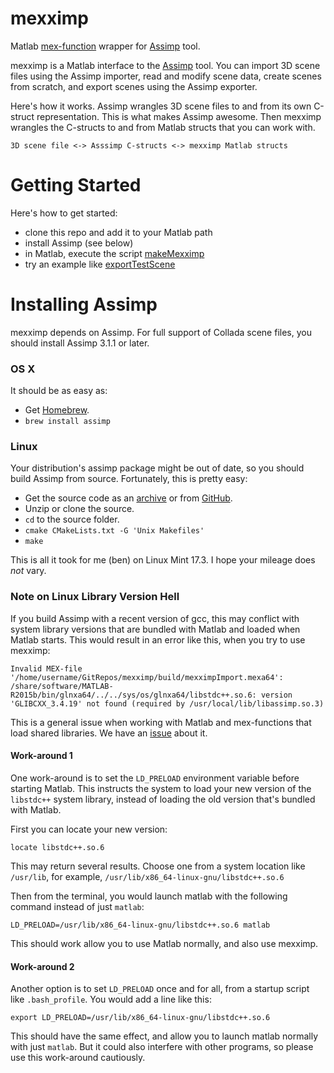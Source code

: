 # mexximp

Matlab [mex-function](http://www.mathworks.com/help/matlab/apiref/mexfunction.html) wrapper for [Assimp](http://www.assimp.org/) tool.
 
mexximp is a Matlab interface to the [Assimp](http://www.assimp.org/) tool.  You can import 3D scene files using the Assimp importer, read and modify scene data, create scenes from scratch, and export scenes using the Assimp exporter.

Here's how it works.  Assimp wrangles 3D scene files to and from its own C-struct representation.  This is what makes Assimp awesome.  Then mexximp wrangles the C-structs to and from Matlab structs that you can work with.
```
3D scene file <-> Asssimp C-structs <-> mexximp Matlab structs
```

# Getting Started

Here's how to get started:
 - clone this repo and add it to your Matlab path
 - install Assimp (see below)
 - in Matlab, execute the script [makeMexximp](https://github.com/RenderToolbox3/mexximp/blob/master/makeMexximp.m)
 - try an example like [exportTestScene](https://github.com/RenderToolbox3/mexximp/blob/master/examples/scratch/exportTestScene.m)

# Installing Assimp

mexximp depends on Assimp.  For full support of Collada scene files, you should install  Assimp 3.1.1 or later.

### OS X
It should be as easy as:
 - Get [Homebrew](http://brew.sh/).
 - `brew install assimp`

### Linux
Your distribution's assimp package might be out of date, so you should build Assimp from source.  Fortunately, this is pretty easy:
 - Get the source code as an [archive](http://www.assimp.org/main_downloads.html) or from [GitHub](https://github.com/assimp/assimp).
 - Unzip or clone the source.
 - `cd` to the source folder.
 - `cmake CMakeLists.txt -G 'Unix Makefiles'`
 - `make`

This is all it took for me (ben) on Linux Mint 17.3.  I hope your mileage does *not* vary.

### Note on Linux Library Version Hell
If you build Assimp with a recent version of gcc, this may conflict with system library versions that are bundled with Matlab and loaded when Matlab starts.  This would result in an error like this, when you try to use mexximp:
```
Invalid MEX-file '/home/username/GitRepos/mexximp/build/mexximpImport.mexa64': /share/software/MATLAB-R2015b/bin/glnxa64/../../sys/os/glnxa64/libstdc++.so.6: version 'GLIBCXX_3.4.19' not found (required by /usr/local/lib/libassimp.so.3)
```

This is a general issue when working with Matlab and mex-functions that load shared libraries.  We have an [issue](https://github.com/RenderToolbox/mexximp/issues/2) about it.

#### Work-around 1
One work-around is to set the `LD_PRELOAD` environment variable before starting Matlab.  This instructs the system to load your new version of the `libstdc++` system library, instead of loading the old version that's bundled with Matlab.

First you can locate your new version:
```
locate libstdc++.so.6
```
This may return several results.  Choose one from a system location like `/usr/lib`, for example, `/usr/lib/x86_64-linux-gnu/libstdc++.so.6`

Then from the terminal, you would launch matlab with the following command instead of just `matlab`:
```
LD_PRELOAD=/usr/lib/x86_64-linux-gnu/libstdc++.so.6 matlab
```
This should work allow you to use Matlab normally, and also use mexximp.

#### Work-around 2
Another option is to set `LD_PRELOAD` once and for all, from a startup script like `.bash_profile`.  You would add a line like this:
```
export LD_PRELOAD=/usr/lib/x86_64-linux-gnu/libstdc++.so.6
```
This should have the same effect, and allow you to launch matlab normally with just `matlab`.  But it could also interfere with other programs, so please use this work-around cautiously.
